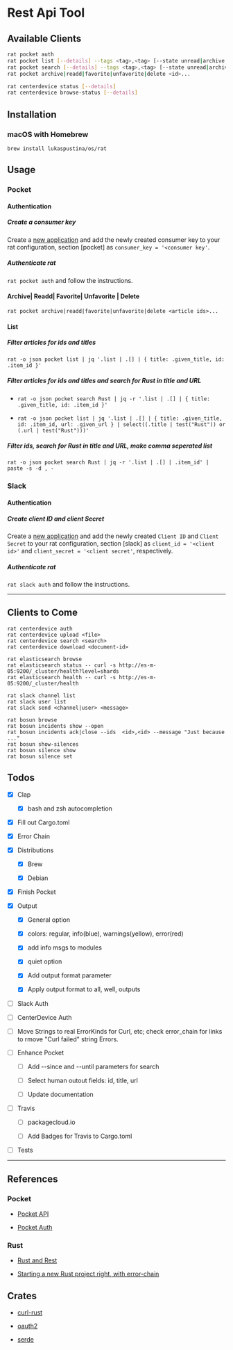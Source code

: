 # Rest Api Tool

## Available Clients

```bash
rat pocket auth
rat pocket list [--details] --tags <tag>,<tag> [--state unread|archive|all] [--sort newest|oldest|title|site ]
rat pocket search [--details] --tags <tag>,<tag> [--state unread|archive|all] [--sort newest|oldest|title|site ] <in title or url>
rat pocket archive|readd|favorite|unfavorite|delete <id>...

rat centerdevice status [--details]
rat centerdevice browse-status [--details]
```

## Installation

### macOS with Homebrew

```
brew install lukaspustina/os/rat
```


## Usage

### Pocket

#### Authentication

##### Create a consumer key

Create a [new application](https://getpocket.com/developer/apps/new) and add the newly created consumer key to your rat configuration, section [pocket] as `consumer_key = '<consumer key'`.

##### Authenticate rat

`rat pocket auth` and follow the instructions.

#### Archive| Readd| Favorite| Unfavorite | Delete

`rat pocket archive|readd|favorite|unfavorite|delete <article ids>...`

#### List

##### Filter articles for ids and titles

`rat -o json pocket list | jq '.list | .[] | { title: .given_title, id: .item_id }'`

##### Filter articles for ids and titles and search for Rust in title and URL

* `rat -o json pocket search Rust | jq -r '.list | .[] | { title: .given_title, id: .item_id }'`

* `rat -o json pocket list | jq '.list | .[] | { title: .given_title, id: .item_id, url: .given_url } | select((.title | test("Rust")) or (.url | test("Rust")))'`

##### Filter ids, search for Rust in title and URL, make comma seperated list

`rat -o json pocket search Rust | jq -r '.list | .[] | .item_id' | paste -s -d , -`


### Slack

#### Authentication

##### Create client ID and client Secret

Create a [new application](https://api.slack.com/apps) and add the newly created `Client ID` and `Client Secret` to your rat configuration, section [slack] as `client_id = '<client id>'` and `client_secret = '<client secret'`, respectively.

##### Authenticate rat

`rat slack auth` and follow the instructions.

----

## Clients to Come

```
rat centerdevice auth
rat centerdevice upload <file>
rat centerdevice search <search>
rat centerdevice download <document-id>

rat elasticsearch browse
rat elasticsearch status -- curl -s http://es-m-05:9200/_cluster/health?level=shards
rat elasticsearch health -- curl -s http://es-m-05:9200/_cluster/health

rat slack channel list
rat slack user list
rat slack send <channel|user> <message>

rat bosun browse
rat bosun incidents show --open
rat bosun incidents ack|close --ids  <id>,<id> --message "Just because ..."
rat bosun show-silences
rat bosun silence show
rat bosun silence set
```


## Todos

* [X] Clap

    * [X] bash and zsh autocompletion

* [X] Fill out Cargo.toml

* [X] Error Chain

* [X] Distributions

    * [X] Brew

    * [X] Debian

* [X] Finish Pocket

* [X] Output

    * [X] General option

    * [X] colors: regular, info(blue), warnings(yellow), error(red)

    * [X] add info msgs to modules

    * [x] quiet option

    * [X] Add output format parameter

    * [X] Apply output format to all, well, outputs

* [ ] Slack Auth

* [ ] CenterDevice Auth

* [ ] Move Strings to real ErrorKinds for Curl, etc; check error_chain for links to rmove "Curl failed" string Errors.

* [ ] Enhance Pocket

    * [ ] Add --since and --until parameters for search

    * [ ] Select human outout fields: id, title, url

    * [ ] Update documentation

* [ ] Travis

    * [ ] packagecloud.io

    * [ ] Add Badges for Travis to Cargo.toml

* [ ] Tests


----

## References

### Pocket

* [Pocket API](https://getpocket.com/developer/)

* [Pocket Auth](http://www.jamesfmackenzie.com/getting-started-with-the-pocket-developer-api/)

### Rust

* [Rust and Rest](http://lucumr.pocoo.org/2016/7/10/rust-rest/)

* [Starting a new Rust project right, with error-chain](https://brson.github.io/2016/11/30/starting-with-error-chain)


## Crates

* [curl-rust](https://github.com/alexcrichton/curl-rust/commits/master)

* [oauth2](https://github.com/alexcrichton/oauth2-rs/blob/master/src/lib.rs)

* [serde](https://serde.rs)

